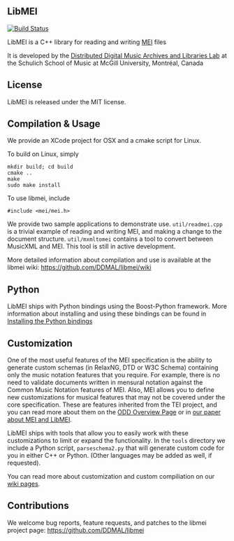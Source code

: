 LibMEI
------

[![Build Status](https://travis-ci.org/DDMAL/libmei.png?branch=master)](https://travis-ci.org/DDMAL/libmei)

LibMEI is a C++ library for reading and writing [MEI](http://music-encoding.org) files

It is developed by the [Distributed Digital Music Archives and Libraries Lab](http://ddmal.music.mcgill.ca/)
at the Schulich School of Music at McGill University, Montréal, Canada

License
-------
LibMEI is released under the MIT license.

Compilation & Usage
-------------------

We provide an XCode project for OSX and a cmake script for Linux.

To build on Linux, simply

    mkdir build; cd build
    cmake ..
    make
    sudo make install

To use libmei, include

    #include <mei/mei.h>

We provide two sample applications to demonstrate use. ```util/readmei.cpp``` is a trivial
example of reading and writing MEI, and making a change to the document structure.
```util/mxmltomei``` contains a tool to convert between MusicXML and MEI. This tool is
still in active development.

More detailed information about compilation and use is available at the
libmei wiki: https://github.com/DDMAL/libmei/wiki

Python
-------
LibMEI ships with Python bindings using the Boost-Python framework. More information about installing and using
these bindings can be found in [Installing the Python bindings](https://github.com/DDMAL/libmei/wiki/Installing-the-Python-bindings)

Customization
-------------
One of the most useful features of the MEI specification is the ability to generate custom schemas (in RelaxNG, DTD or W3C Schema)
containing only the music notation features that you require. For example, there is no need to validate documents written in mensural
notation against the Common Music Notation features of MEI. Also, MEI allows you to define new customizations for musical features that
may not be covered under the core specification. These are features inherited from the TEI project, and you can read more about
them on the [ODD Overview Page](http://www.tei-c.org/Guidelines/Customization/odds.xml) or in [our paper about MEI and LibMEI](http://ismir2011.ismir.net/papers/OS3-1.pdf).

LibMEI ships with tools that allow you to easily work with these customizations to limit or expand the functionality. In the `tools` directory
we include a Python script, `parseschema2.py` that will generate custom code for you in either C++ or Python. (Other languages may be added as well, if requested).

You can read more about customization and custom compiliation on our [wiki pages](https://github.com/DDMAL/libmei/wiki/Automatic-Code-Generation).

Contributions
-------------
We welcome bug reports, feature requests, and patches to the libmei project page:
https://github.com/DDMAL/libmei
